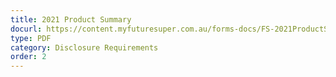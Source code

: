 ```yaml
---
title: 2021 Product Summary
docurl: https://content.myfuturesuper.com.au/forms-docs/FS-2021ProductSummary.pdf
type: PDF
category: Disclosure Requirements
order: 2
---
```

 